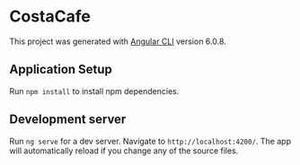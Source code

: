 # CostaCafe

This project was generated with [Angular CLI](https://github.com/angular/angular-cli) version 6.0.8.

## Application Setup

Run `npm install` to install npm dependencies.

## Development server

Run `ng serve` for a dev server. Navigate to `http://localhost:4200/`. The app will automatically reload if you change any of the source files.
